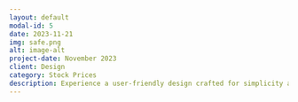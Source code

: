 ```yaml
---
layout: default
modal-id: 5
date: 2023-11-21
img: safe.png
alt: image-alt
project-date: November 2023
client: Design
category: Stock Prices
description: Experience a user-friendly design crafted for simplicity and efficiency. Navigate effortlessly and focus on what matters — your investments.
---
```

